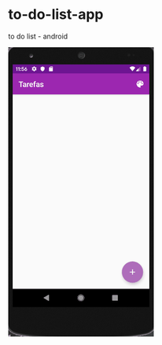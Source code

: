 # to-do-list-app
to do list  - android


![alt text](https://github.com/Viniciusog/to-do-list-app/blob/master/app/src/main/res/drawable/gifAppTarefas.gif)
